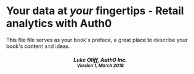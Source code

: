 # Your data at *your* fingertips - Retail analytics with Auth0

This file file serves as your book's preface, a great place to describe your book's content and ideas.

<center>
<h5>Luke Oliff, Auth0 Inc.<br/>
<small>Version 1, March 2018</small></h5>
</center>